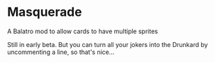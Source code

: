 # Masquerade
A Balatro mod to allow cards to have multiple sprites

Still in early beta. But you can turn all your jokers into the Drunkard by uncommenting a line, so that's nice...

